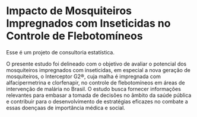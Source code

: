 # Impacto de Mosquiteiros Impregnados com Inseticidas no Controle de Flebotomíneos

Esse é um projeto de consultoria estatística.

O presente estudo foi delineado com o objetivo de avaliar o potencial dos mosquiteiros impregnados com inseticidas, em especial a nova geração de mosquiteiros, o Interceptor G2®, 
cuja malha é impregnada com alfacipermetrina e clorfenapir, no controle de flebotomíneos em áreas de intervenção de malária no Brasil. O estudo busca fornecer informações relevantes 
para embasar a tomada de decisões no âmbito da saúde pública e contribuir para o desenvolvimento de estratégias eficazes no combate a essas doençaas de importância médica e social.
